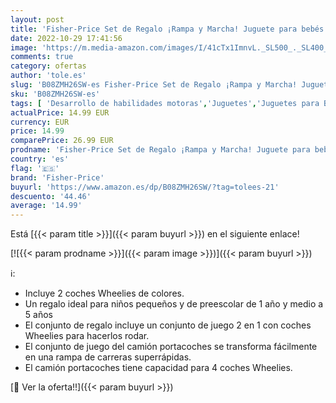```yaml
---
layout: post
title: 'Fisher-Price Set de Regalo ¡Rampa y Marcha! Juguete para bebés  Mattel HBX23 '
date: 2022-10-29 17:41:56
image: 'https://m.media-amazon.com/images/I/41cTx1ImnvL._SL500_._SL400_.jpg'
comments: true
category: ofertas
author: 'tole.es'
slug: 'B08ZMH26SW-es Fisher-Price Set de Regalo ¡Rampa y Marcha! Juguete para...'
sku: 'B08ZMH26SW-es'
tags: [ 'Desarrollo de habilidades motoras','Juguetes','Juguetes para Bebés y primera infancia','Juguetes y juegos','Vehículos de juguete para niños','bebés','fisher-price','🇪🇸', ]
actualPrice: 14.99 EUR
currency: EUR
price: 14.99
comparePrice: 26.99 EUR
prodname: 'Fisher-Price Set de Regalo ¡Rampa y Marcha! Juguete para bebés  Mattel HBX23 '
country: 'es'
flag: '🇪🇸'
brand: 'Fisher-Price'
buyurl: 'https://www.amazon.es/dp/B08ZMH26SW/?tag=tolees-21'
descuento: '44.46'
average: '14.99'
---
```


Está [{{< param title >}}]({{< param buyurl >}}) en el siguiente enlace!

[![{{< param prodname >}}]({{< param image >}})]({{< param buyurl >}})

ℹ️:

- Incluye 2 coches Wheelies de colores.
- Un regalo ideal para niños pequeños y de preescolar de 1 año y medio a 5 años
- El conjunto de regalo incluye un conjunto de juego 2 en 1 con coches Wheelies para hacerlos rodar.
- El conjunto de juego del camión portacoches se transforma fácilmente en una rampa de carreras superrápidas.
- El camión portacoches tiene capacidad para 4 coches Wheelies.

[🛒 Ver la oferta!!]({{< param buyurl >}})
